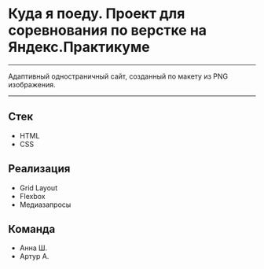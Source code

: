# Куда я поеду. Проект для соревнования по верстке на Яндекс.Практикуме

---

Адаптивный одностраничный сайт, созданный по макету из PNG изображения.

---

## Стек

- HTML
- CSS

## Реализация

- Grid Layout
- Flexbox
- Медиазапросы

## Команда
- Анна Ш.
- Артур А.
